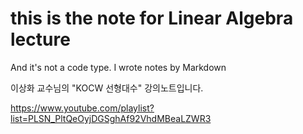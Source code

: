 # this is the note for Linear Algebra lecture

And it's not a code type. I wrote notes by Markdown

이상화 교수님의 "KOCW 선형대수" 강의노트입니다.

https://www.youtube.com/playlist?list=PLSN_PltQeOyjDGSghAf92VhdMBeaLZWR3 

